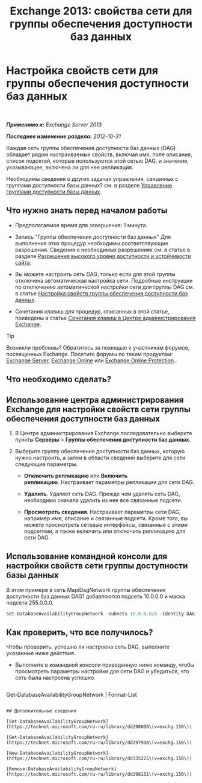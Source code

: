 ﻿---
title: 'Exchange 2013: свойства сети для группы обеспечения доступности баз данных'
TOCTitle: Настройка свойств сети для группы обеспечения доступности баз данных
ms:assetid: 41197639-988f-476c-9788-51d5191a7dce
ms:mtpsurl: https://technet.microsoft.com/ru-ru/library/Dd297927(v=EXCHG.150)
ms:contentKeyID: 50487952
ms.date: 05/22/2018
mtps_version: v=EXCHG.150
ms.translationtype: MT
---

# Настройка свойств сети для группы обеспечения доступности баз данных

 

_**Применимо к:** Exchange Server 2013_

_**Последнее изменение раздела:** 2012-10-31_

Каждая сеть группы обеспечения доступности баз данных (DAG) обладает рядом настраиваемых свойств, включая имя, поле описания, список подсетей, которые используются этой сетью DAG, и значение, указывающее, включена ли для нее репликация.

Необходимы сведения о других задачах управления, связанных с группами доступности базы данных? см. в разделе [Управление группами доступности базы данных](managing-database-availability-groups-exchange-2013-help.md).

## Что нужно знать перед началом работы

  - Предполагаемое время для завершения: 1 минута.

  - Запись "Группы обеспечения доступности баз данных" Для выполнения этих процедур необходимы соответствующие разрешения. Сведения о необходимых разрешениях см. в статье в разделе [Разрешения высокого уровня доступности и устойчивости сайта](high-availability-and-site-resilience-permissions-exchange-2013-help.md).

  - Вы можете настроить сеть DAG, только если для этой группы отключена автоматическая настройка сети. Подробные инструкции по отключению автоматической настройки сети для группы DAG см. в статье [Настройка свойств группы обеспечения доступности баз данных](configure-database-availability-group-properties-exchange-2013-help.md).

  - Сочетания клавиш для процедур, описанных в этой статье, приведены в статье [Сочетания клавиш в Центре администрирования Exchange](keyboard-shortcuts-in-the-exchange-admin-center-exchange-online-protection-help.md).

> [!TIP]  
> Возникли проблемы? Обратитесь за помощью к участникам форумов, посвященных Exchange. Посетите форумы по таким продуктам: <a href="https://go.microsoft.com/fwlink/p/?linkid=60612">Exchange Server</a>, <a href="https://go.microsoft.com/fwlink/p/?linkid=267542">Exchange Online</a> или <a href="https://go.microsoft.com/fwlink/p/?linkid=285351">Exchange Online Protection</a>..


## Что необходимо сделать?

## Использование центра администрирования Exchange для настройки свойств сети группы обеспечения доступности баз данных

1.  В Центре администрирования Exchange последовательно выберите пункты **Серверы** \> **Группы обеспечения доступности баз данных**.

2.  Выберите группу обеспечения доступности баз данных, которую нужно настроить, а затем в области сведений выберите для сети следующие параметры.
    
      - **Отключить репликацию** или **Включить репликацию**. Настраивает параметры репликации для сети DAG.
    
      - **Удалить**. Удаляет сеть DAG. Прежде чем удалять сеть DAG, необходимо сначала удалить из нее все связанные подсети.
    
      - **Просмотреть сведения**. Настраивает параметры сети DAG, например имя, описание и связанные подсети. Кроме того, вы можете просмотреть сетевые интерфейсы, связанные с этими подсетями, а также включить или отключить репликацию для сети DAG.

## Использование командной консоли для настройки свойств сети группы доступности базы данных

В этом примере в сеть MapiDagNetwork группы обеспечения доступности баз данных DAG1 добавляются подсеть 10.0.0.0 и маска подсети 255.0.0.0.

```powershell
Set-DatabaseAvailabilityGroupNetwork -Subnets 10.0.0.0/8 -Identity DAG1\MapiDagNetwork
```

## Как проверить, что все получилось?

Чтобы проверить, успешно ли настроена сеть DAG, выполните указанные ниже действия.

  - Выполните в командной консоли приведенную ниже команду, чтобы просмотреть параметры настройки для сети DAG и убедиться, что сеть была настроена успешно.
    
    ```powershell
Get-DatabaseAvailabilityGroupNetwork <DAGNetworkName> | Format-List
```

## Дополнительные сведения

[Set-DatabaseAvailabilityGroupNetwork](https://technet.microsoft.com/ru-ru/library/dd298008\(v=exchg.150\))

[Get-DatabaseAvailabilityGroupNetwork](https://technet.microsoft.com/ru-ru/library/dd297938\(v=exchg.150\))

[New-DatabaseAvailabilityGroupNetwork](https://technet.microsoft.com/ru-ru/library/dd335225\(v=exchg.150\))

[Remove-DatabaseAvailabilityGroupNetwork](https://technet.microsoft.com/ru-ru/library/dd298131\(v=exchg.150\))


